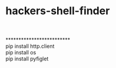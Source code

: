 # hackers-shell-finder

 <br> <br>
************************* <br>
pip install http.client <br> 
pip install os <br>
pip install pyfiglet <br>
